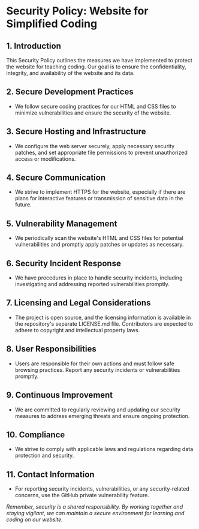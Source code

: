 # Security Policy: Website for Simplified Coding

## 1. Introduction
This Security Policy outlines the measures we have implemented to protect the website for teaching coding. Our goal is to ensure the confidentiality, integrity, and availability of the website and its data.

## 2. Secure Development Practices
- We follow secure coding practices for our HTML and CSS files to minimize vulnerabilities and ensure the security of the website.

## 3. Secure Hosting and Infrastructure
- We configure the web server securely, apply necessary security patches, and set appropriate file permissions to prevent unauthorized access or modifications.

## 4. Secure Communication
- We strive to implement HTTPS for the website, especially if there are plans for interactive features or transmission of sensitive data in the future.

## 5. Vulnerability Management
- We periodically scan the website's HTML and CSS files for potential vulnerabilities and promptly apply patches or updates as necessary.

## 6. Security Incident Response
- We have procedures in place to handle security incidents, including investigating and addressing reported vulnerabilities promptly.

## 7. Licensing and Legal Considerations
- The project is open source, and the licensing information is available in the repository's separate LICENSE.md file. Contributors are expected to adhere to copyright and intellectual property laws.

## 8. User Responsibilities
- Users are responsible for their own actions and must follow safe browsing practices. Report any security incidents or vulnerabilities promptly.

## 9. Continuous Improvement
- We are committed to regularly reviewing and updating our security measures to address emerging threats and ensure ongoing protection.

## 10. Compliance
- We strive to comply with applicable laws and regulations regarding data protection and security.

## 11. Contact Information
- For reporting security incidents, vulnerabilities, or any security-related concerns, use the GitHub private vulnerability feature.

*Remember, security is a shared responsibility. By working together and staying vigilant, we can maintain a secure environment for learning and coding on our website.*
